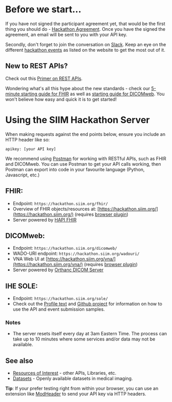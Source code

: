 # Before we start...
If you have not signed the participant agreement yet, that would be the first thing you should do - [Hackathon Agreement](https://siim.org/page/hackathon_agreement). Once you have the signed the agreement, an email will be sent to you with your API key.

Secondly, don't forget to join the conversation on [Slack](https://join.slack.com/t/siimhackathon/shared_invite/zt-mkk0yn2e-KUqOLi6ETBUQmOffxmcQxA). Keep an eye on the different [hackathon events](https://siim.org/page/hacking_healthcare) as listed on the website to get the most out of it.

## New to REST APIs?
Check out this [Primer on REST APIs](https://siim.org/resource/resmgr/hackathon/SIIM2014_REST_Primer.pdf).

Wondering what's all this hype about the new standards - check our [5-minute starting guide for FHIR](../apis/fhir-intro.md) as well as [starting guide for DICOMweb](../apis/dicom-web-intro.md). You won't believe how easy and quick it is to get started!

# Using the SIIM Hackathon Server

When making requests against the end points below, ensure you include an HTTP header like so:

```apikey: [your API key]```

We recommend using [Postman](https://www.postman.com/) for working with RESTful APIs, such as FHIR and DICOMweb. You can use Postman to get your API calls working, then Postman can export into code in your favourite language (Python, Javascript, etc.)


## FHIR: 
* Endpoint: `https://hackathon.siim.org/fhir/`
* Overview of FHIR objects/resources at: [https://hackathon.siim.org/](https://hackathon.siim.org/) (requires [browser plugin](./mod-header.md))
* Server powered by [HAPI FHIR](http://hapifhir.io/)

## DICOMweb: 
* Endpoint: `https://hackathon.siim.org/dicomweb/`
* WADO-URI endpoint: `https://hackathon.siim.org/wadouri/`
* VNA Web UI at [https://hackathon.siim.org/vna/](https://hackathon.siim.org/vna/)  (requires [browser plugin](./mod-header.md))
* Server powered by [Orthanc DICOM Server](http://www.orthanc-server.com/)

## IHE SOLE: 
* Endpoint: `https://hackathon.siim.org/sole/`
* Check out the [Profile text](https://wiki.ihe.net/index.php/Standardized_Operational_Log_of_Events_(SOLE)) and [Github project](https://github.com/mohannadhussain/ihe-sole-repo) for information on how to use the API and event submission samples.

### Notes
* The server resets itself every day at 3am Eastern Time. The process can take up to 10 minutes where some services and/or data may not be available.

## See also
* [Resources of Interest](../apis/other-apis-and-standards.md) - other APIs, Libraries, etc.
* [Datasets](../miscellaneous/data-sets.md) - Openly available datasets in medical imaging.

**Tip**: If your prefer testing right from within your browser, you can use an extension like [ModHeader](./mod-header.md) to send your API key via HTTP headers.
